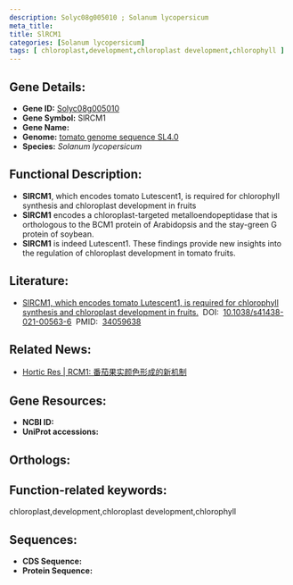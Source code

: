 ```yaml
---
description: Solyc08g005010 ; Solanum lycopersicum
meta_title:
title: SlRCM1
categories: [Solanum lycopersicum]
tags: [ chloroplast,development,chloroplast development,chlorophyll ]
---
```


## Gene Details:
- **Gene ID:**	[Solyc08g005010]()
- **Gene Symbol:** SlRCM1
- **Gene Name:** 
- **Genome:** [tomato genome sequence SL4.0]()
- **Species:** *Solanum lycopersicum*

## Functional Description:
   - **SlRCM1**, which encodes tomato Lutescent1, is required for chlorophyll synthesis and chloroplast development in fruits
   - **SlRCM1** encodes a chloroplast-targeted metalloendopeptidase that is orthologous to the BCM1 protein of Arabidopsis and the stay-green G protein of soybean.
   - **SlRCM1** is indeed Lutescent1. These findings provide new insights into the regulation of chloroplast development in tomato fruits.

## Literature:
   - [SlRCM1, which encodes tomato Lutescent1, is required for chlorophyll synthesis and chloroplast development in fruits.]( https://academic.oup.com/hr/article/doi/10.1038/s41438-021-00563-6/6446650?login=true)&nbsp;&nbsp;DOI:&nbsp;&nbsp;[10.1038/s41438-021-00563-6](https://academic.oup.com/hr/article/doi/10.1038/s41438-021-00563-6/6446650?login=true)&nbsp;&nbsp;PMID:&nbsp;&nbsp;[34059638](https://pubmed.ncbi.nlm.nih.gov/34059638/)

## Related News:
   - [Hortic Res | RCM1: 番茄果实颜色形成的新机制](https://mp.weixin.qq.com/s?__biz=MzIyOTY2NDYyNQ==&mid=2247516703&idx=6&sn=ff474036cbff83458d00b4531f357191&chksm=e8bdf001dfca7917b1e7d060e78f5ebbba863076238570c8cad93d5b2a17b49a78a683d1d760&scene=27#wechat_redirect)

## Gene Resources:
- **NCBI ID:** [](https://www.ncbi.nlm.nih.gov/gene/?term=)
- **UniProt accessions:** [](https://www.uniprot.org/uniprotkb//entry)

## Orthologs:

## Function-related keywords:
chloroplast,development,chloroplast development,chlorophyll

## Sequences:
- **CDS Sequence:**
- **Protein Sequence:**
